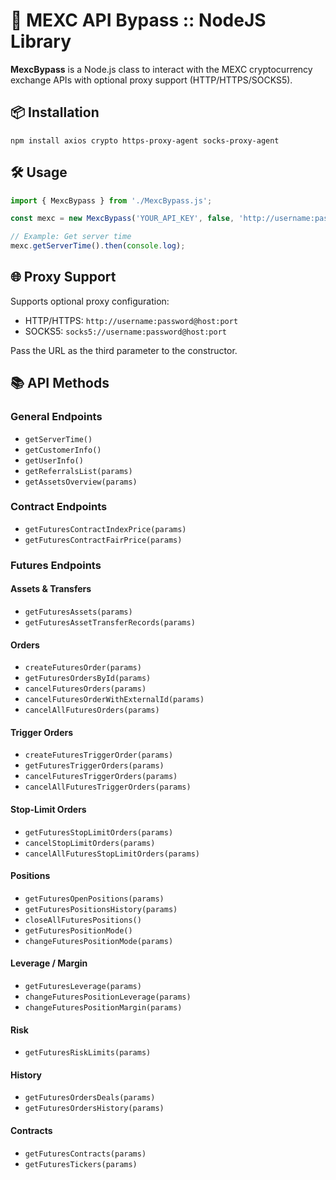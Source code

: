 # 📘 MEXC API Bypass :: NodeJS Library

**MexcBypass** is a Node.js class to interact with the MEXC cryptocurrency exchange APIs with optional proxy support (HTTP/HTTPS/SOCKS5).

## 📦 Installation

```
npm install axios crypto https-proxy-agent socks-proxy-agent
```

## 🛠️ Usage

```js
import { MexcBypass } from './MexcBypass.js';

const mexc = new MexcBypass('YOUR_API_KEY', false, 'http://username:password@host:port');

// Example: Get server time
mexc.getServerTime().then(console.log);
```

## 🌐 Proxy Support

Supports optional proxy configuration:
- HTTP/HTTPS: `http://username:password@host:port`
- SOCKS5: `socks5://username:password@host:port`

Pass the URL as the third parameter to the constructor.

## 📚 API Methods

### General Endpoints

- `getServerTime()`
- `getCustomerInfo()`
- `getUserInfo()`
- `getReferralsList(params)`
- `getAssetsOverview(params)`

### Contract Endpoints

- `getFuturesContractIndexPrice(params)`
- `getFuturesContractFairPrice(params)`

### Futures Endpoints

#### Assets & Transfers

- `getFuturesAssets(params)`
- `getFuturesAssetTransferRecords(params)`

#### Orders

- `createFuturesOrder(params)`
- `getFuturesOrdersById(params)`
- `cancelFuturesOrders(params)`
- `cancelFuturesOrderWithExternalId(params)`
- `cancelAllFuturesOrders(params)`

#### Trigger Orders

- `createFuturesTriggerOrder(params)`
- `getFuturesTriggerOrders(params)`
- `cancelFuturesTriggerOrders(params)`
- `cancelAllFuturesTriggerOrders(params)`

#### Stop-Limit Orders

- `getFuturesStopLimitOrders(params)`
- `cancelStopLimitOrders(params)`
- `cancelAllFuturesStopLimitOrders(params)`

#### Positions

- `getFuturesOpenPositions(params)`
- `getFuturesPositionsHistory(params)`
- `closeAllFuturesPositions()`
- `getFuturesPositionMode()`
- `changeFuturesPositionMode(params)`

#### Leverage / Margin

- `getFuturesLeverage(params)`
- `changeFuturesPositionLeverage(params)`
- `changeFuturesPositionMargin(params)`

#### Risk

- `getFuturesRiskLimits(params)`

#### History

- `getFuturesOrdersDeals(params)`
- `getFuturesOrdersHistory(params)`

#### Contracts

- `getFuturesContracts(params)`
- `getFuturesTickers(params)`